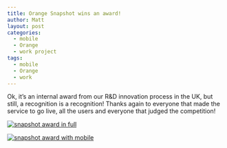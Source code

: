 ```yaml
---
title: Orange Snapshot wins an award!
author: Matt
layout: post
categories:
  - mobile
  - Orange
  - work project
tags:
  - mobile
  - Orange
  - work
---
```

Ok, it&#8217;s an internal award from our R&#038;D innovation process in the UK, but still, a recognition is a recognition!
Thanks again to everyone that made the service to go live, all the users and everyone that judged the competition!

<div class='gallery'>
    <dl class='gallery-item'>
        <dt class='gallery-icon attachement'>
          <a href="{{ "snapshot_award_full.jpg" | image_path | cdn }}" title="snapshot award in full" rel="lightbox[176]"><img src="{{ "snapshot_award_full_r300.jpg" | image_path | cdn }}" alt="snapshot award in full" /></a>
        </dt>
    </dl>
    <dl class='gallery-item'>
        <dt class='gallery-icon attachement'>
          <a href="{{ "snapshot_award_mobile.jpg" | image_path | cdn }}" title="snapshot award with mobile" rel="lightbox[176]"><img src="{{ "snapshot_award_mobile_r300.jpg" | image_path | cdn }}" alt="snapshot award with mobile" /></a>
        </dt>
    </dl>
</div>